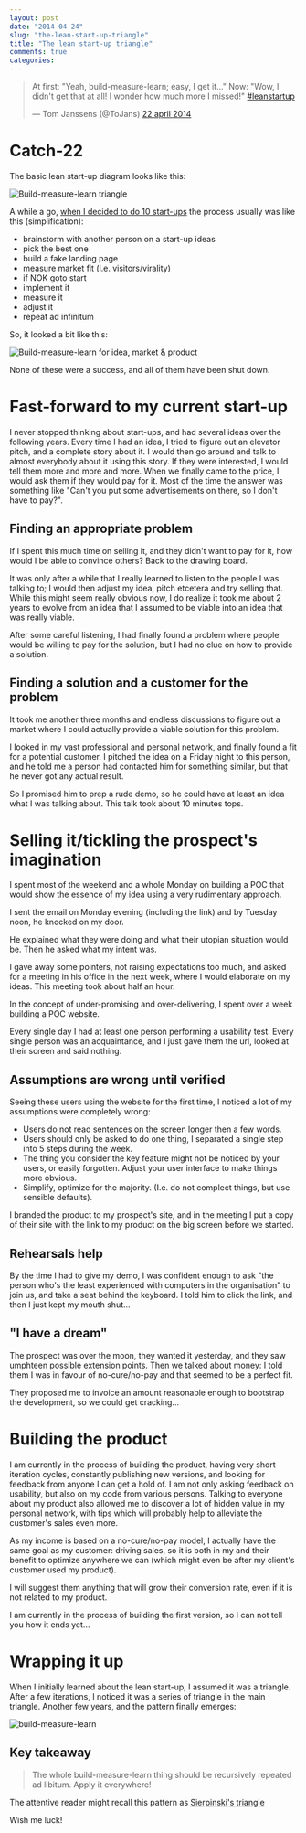 ```yaml
---
layout: post
date: "2014-04-24"
slug: "the-lean-start-up-triangle"
title: "The lean start-up triangle"
comments: true
categories: 
---
```

<blockquote class="twitter-tweet" lang="nl"><p>At first: &quot;Yeah, build-measure-learn; easy, I get it...&quot;&#10;Now: &quot;Wow, I didn&#39;t get that at all! I wonder how much more I missed!&quot;&#10;<a href="https://twitter.com/search?q=%23leanstartup&amp;src=hash">#leanstartup</a></p>&mdash; Tom Janssens (@ToJans) <a href="https://twitter.com/ToJans/statuses/458496816850681856">22 april 2014</a></blockquote>
<script async src="//platform.twitter.com/widgets.js" charset="utf-8"></script>

# Catch-22

The basic lean start-up diagram looks like this:

![Build-measure-learn triangle](https://i.snag.gy/xg4LB.jpg)

A while a go, [when I decided to do 10 start-ups](/posts/project-startup10-learning-to-build-your-own-business//) 
the process usually was like this (simplification):

- brainstorm with another person on a start-up ideas
- pick the best one
- build a fake landing page
- measure market fit (i.e. visitors/virality)
- if NOK goto start
- implement it
- measure it
- adjust it
- repeat ad infinitum

So, it looked a bit like this:

![Build-measure-learn for idea, market &amp; product](https://i.snag.gy/nUUr7.jpg)

None of these were a success, and all of them have been shut down.

# Fast-forward to my current start-up

I never stopped thinking about start-ups, and had several ideas over the following years. Every time I had an idea, I tried to figure out an 
elevator pitch, and a complete story about it. I would then go around and talk to almost everybody about it using this story. If they were interested,
I would tell them more and more and more. When we finally came to the price, I would ask them if they would pay for it. Most of the time the answer was
something like "Can't you put some advertisements on there, so I don't have to pay?".

## Finding an appropriate problem

If I spent this much time on selling it, and they didn't want to pay for it, how would I be able to convince others? Back to the drawing board.

It was only after a while that I really learned to listen to the people I was talking to; I would then adjust my idea, pitch etcetera and try selling that.
While this might seem really obvious now, I do realize it took me about 2 years to evolve from an idea that I assumed to be viable into an idea that was 
really viable. 

After some careful listening, I had finally found a problem where people would be willing to pay for the solution, but I had no clue on how to 
provide a solution.

## Finding a solution and a customer for the problem

It took me another three months and endless discussions to figure out a market where I could actually provide a viable solution for this problem. 

I looked in my vast professional and personal network, and finally found a fit for a potential customer. I pitched the idea on a Friday night to this
person, and he told me a person had contacted him for something similar, but that he never got any actual result.

So I promised him to prep a rude demo, so he could have at least an idea what I was talking about. This talk took about 10 minutes tops.

# Selling it/tickling the prospect's imagination

I spent most of the weekend and a whole Monday on building a POC that would show the essence of my idea using a very rudimentary approach. 

I sent the email on Monday evening (including the link) and by Tuesday noon, he knocked on my door.

He explained what they were doing and what their utopian situation would be. Then he asked what my intent was. 

I gave away some pointers, not raising expectations too much, 
and asked for a meeting in his office in the next week, where I would elaborate on my ideas. This meeting took about half an hour. 

In the concept of under-promising and over-delivering, I spent over a week building a POC website. 

Every single day I had at least one person performing 
a usability test. Every single person was an acquaintance, and I just gave them the url, looked at their screen and said nothing.

## Assumptions are wrong until verified

Seeing these users using the website for the first time, I noticed a lot of my assumptions were completely wrong:

- Users do not read sentences on the screen longer then a few words.
- Users should only be asked to do one thing, I separated a single step into 5 steps during the week.
- The thing you consider the key feature might not be noticed by your users, or easily forgotten. Adjust your user interface to make things more obvious.
- Simplify, optimize for the majority. (I.e. do not complect things, but use sensible defaults).

I branded the product to my prospect's site, and in the meeting I put a copy of their site with the link to my product on the big screen before we started.

## Rehearsals help

By the time I had to give my demo, I was confident enough to ask "the person who's the least experienced with computers in the organisation" to join us, 
and take a seat behind the keyboard. I told him to click the link, and then I just kept my mouth shut...

## "I have a dream"

The prospect was over the moon, they wanted it yesterday, and they saw umphteen possible extension points. Then we talked about money: I told them I was
in favour of no-cure/no-pay and that seemed to be a perfect fit. 

They proposed me to invoice an amount reasonable enough to bootstrap the development, so we could get cracking...

# Building the product

I am currently in the process of building the product, having very short iteration cycles, constantly publishing new versions, and looking for feedback 
from anyone I can get a hold of. I am not only asking feedback on usability, but also on my code from various persons. Talking to everyone about my product
also allowed me to discover a lot of hidden value in my personal network, with tips which will probably help to alleviate the customer's sales even more.

As my income is based on a no-cure/no-pay model, I actually have the same goal as my customer: driving sales, so it is both in my and their benefit to
optimize anywhere we can (which might even be after my client's customer used my product). 

I will suggest them anything that will grow their conversion rate, even if it is not related to my product.

I am currently in the process of building the first version, so I can not tell you how it ends yet...

# Wrapping it up

When I initially learned about the lean start-up, I assumed it was a triangle. After a few iterations, I noticed it was a series of triangle in the main 
triangle. Another few years, and the pattern finally emerges:

![build-measure-learn](https://i.snag.gy/kGcvM.jpg)

## Key takeaway

> The whole build-measure-learn thing should be recursively repeated ad libitum. Apply it everywhere!

The attentive reader might recall this pattern as [Sierpinski's triangle](https://en.wikipedia.org/wiki/Sierpinski_triangle)

Wish me luck!
